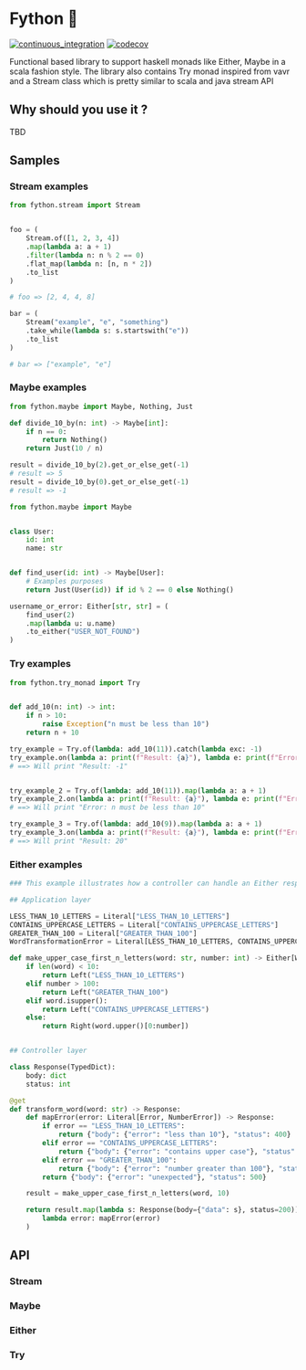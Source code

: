 # Fython 🐍
[![continuous_integration](https://github.com/niconunez96/fython/actions/workflows/ci.yaml/badge.svg)](https://github.com/niconunez96/fython/actions/workflows/ci.yaml)
[![codecov](https://codecov.io/gh/niconunez96/fython/branch/main/graph/badge.svg?token=YI2ZOWV29E)](https://codecov.io/gh/niconunez96/fython)

Functional based library to support haskell monads like Either, Maybe in
a scala fashion style. The library also contains Try monad inspired from vavr
and a Stream class which is pretty similar to scala and java stream API

## Why should you use it ?
TBD

## Samples

### Stream examples
```python
from fython.stream import Stream


foo = (
    Stream.of([1, 2, 3, 4])
    .map(lambda a: a + 1)
    .filter(lambda n: n % 2 == 0)
    .flat_map(lambda n: [n, n * 2])
    .to_list
)

# foo => [2, 4, 4, 8]

bar = (
    Stream("example", "e", "something")
    .take_while(lambda s: s.startswith("e"))
    .to_list
)

# bar => ["example", "e"]
```
### Maybe examples
```python
from fython.maybe import Maybe, Nothing, Just

def divide_10_by(n: int) -> Maybe[int]:
    if n == 0:
        return Nothing()
    return Just(10 / n)

result = divide_10_by(2).get_or_else_get(-1)
# result => 5
result = divide_10_by(0).get_or_else_get(-1)
# result => -1
```
```python
from fython.maybe import Maybe


class User:
    id: int
    name: str


def find_user(id: int) -> Maybe[User]:
    # Examples purposes
    return Just(User(id)) if id % 2 == 0 else Nothing()

username_or_error: Either[str, str] = (
    find_user(2)
    .map(lambda u: u.name)
    .to_either("USER_NOT_FOUND")
)
```
### Try examples
```python
from fython.try_monad import Try


def add_10(n: int) -> int:
    if n > 10:
        raise Exception("n must be less than 10")
    return n + 10

try_example = Try.of(lambda: add_10(11)).catch(lambda exc: -1)
try_example.on(lambda a: print(f"Result: {a}"), lambda e: print(f"Error: {e}"))
# ==> Will print "Result: -1"


try_example_2 = Try.of(lambda: add_10(11)).map(lambda a: a + 1)
try_example_2.on(lambda a: print(f"Result: {a}"), lambda e: print(f"Error: {e}"))
# ==> Will print "Error: n must be less than 10"

try_example_3 = Try.of(lambda: add_10(9)).map(lambda a: a + 1)
try_example_3.on(lambda a: print(f"Result: {a}"), lambda e: print(f"Error: {e}"))
# ==> Will print "Result: 20"


```
### Either examples
```python
### This example illustrates how a controller can handle an Either response from the "application" layer ###

## Application layer

LESS_THAN_10_LETTERS = Literal["LESS_THAN_10_LETTERS"]
CONTAINS_UPPERCASE_LETTERS = Literal["CONTAINS_UPPERCASE_LETTERS"]
GREATER_THAN_100 = Literal["GREATER_THAN_100"]
WordTransformationError = Literal[LESS_THAN_10_LETTERS, CONTAINS_UPPERCASE_LETTERS, GREATER_THAN_100]

def make_upper_case_first_n_letters(word: str, number: int) -> Either[WordTransformationError, str]:
    if len(word) < 10:
        return Left("LESS_THAN_10_LETTERS")
    elif number > 100:
        return Left("GREATER_THAN_100")
    elif word.isupper():
        return Left("CONTAINS_UPPERCASE_LETTERS")
    else:
        return Right(word.upper()[0:number])


## Controller layer

class Response(TypedDict):
    body: dict
    status: int

@get
def transform_word(word: str) -> Response:
    def mapError(error: Literal[Error, NumberError]) -> Response:
        if error == "LESS_THAN_10_LETTERS":
            return {"body": {"error": "less than 10"}, "status": 400}
        elif error == "CONTAINS_UPPERCASE_LETTERS":
            return {"body": {"error": "contains upper case"}, "status": 400}
        elif error == "GREATER_THAN_100":
            return {"body": {"error": "number greater than 100"}, "status": 400}
        return {"body": {"error": "unexpected"}, "status": 500}

    result = make_upper_case_first_n_letters(word, 10)

    return result.map(lambda s: Response(body={"data": s}, status=200)).get_or_else_get(
        lambda error: mapError(error)
    )
```

## API

### Stream
### Maybe
### Either
### Try
